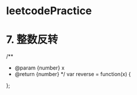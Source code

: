 # leetcodePractice



# 7. 整数反转
/**
 * @param {number} x
 * @return {number}
 */
    var reverse = function(x) {
    
};
